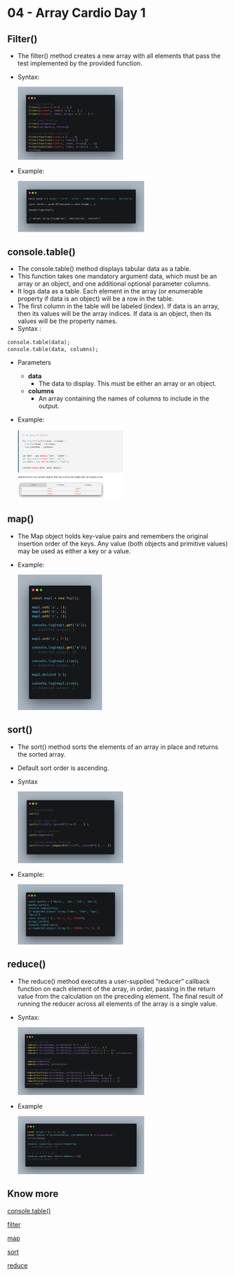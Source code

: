 # 04 - Array Cardio Day 1
## Filter()
- The filter() method creates a new array with all elements that pass the test implemented by the provided function.

- Syntax:

    <img src="images/filter-syntax.png" width="50%"></img>

- Example:

   <img src="images/filter.png" width="60%"></img>


## console.table()
- The console.table() method displays tabular data as a table.
- This function takes one mandatory argument data, which must be an array or an object, and one additional optional parameter columns.
- It logs data as a table. Each element in the array (or enumerable property if data is an object) will be a row in the table.
- The first column in the table will be labeled (index). If data is an array, then its values will be the array indices. If data is an object, then its values will be the property names.
- Syntax :
```
console.table(data);
console.table(data, columns);
```
- Parameters
    - **data**
        - The data to display. This must be either an array or an object.
    - **columns**
        - An array containing the names of columns to include in the output.
- Example:

    <img src="images/table.png" width="50%"></img>
 

## map()
- The Map object holds key-value pairs and remembers the original insertion order of the keys. Any value (both objects and primitive values) may be used as either a key or a value.

- Example:

    <img src="images/map.png" width="40%"></img>



## sort() 
- The sort() method sorts the elements of an array in place and returns the sorted array.
- Default sort order is ascending.

- Syntax

    <img src="images/sort-syntax.png" width="50%"></img>

- Example:

    <img src="images/sort.png" width="50%"></img>





## reduce()
- The reduce() method executes a user-supplied “reducer” callback function on each element of the array, in order, passing in the return value from the calculation on the preceding element. The final result of running the reducer across all elements of the array is a single value.

- Syntax:

    <img src="images/reduce-syntax.png" width="60%"></img>

- Example

    <img src="images/reduce.png" width="60%"></img>


## Know more 

[console.table()](https://developer.mozilla.org/en-US/docs/Web/API/console/table)

[filter](https://developer.mozilla.org/en-US/docs/Web/JavaScript/Reference/Global_Objects/Array/filter)

[map](https://developer.mozilla.org/en-US/docs/Web/JavaScript/Reference/Global_Objects/Map)

[sort](https://developer.mozilla.org/en-US/docs/Web/JavaScript/Reference/Global_Objects/Array/sort)

[reduce](https://developer.mozilla.org/en-US/docs/Web/JavaScript/Reference/Global_Objects/Array/Reduce)
